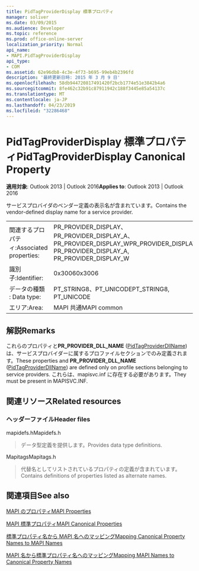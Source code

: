 ```yaml
---
title: PidTagProviderDisplay 標準プロパティ
manager: soliver
ms.date: 03/09/2015
ms.audience: Developer
ms.topic: reference
ms.prod: office-online-server
localization_priority: Normal
api_name:
- MAPI.PidTagProviderDisplay
api_type:
- COM
ms.assetid: 62e96db8-4c3e-4f73-b695-99eb4b2396fd
description: '最終更新日時: 2015 年 3 月 9 日'
ms.openlocfilehash: 58db944720817491420f2bcb1774e51e3842b4a6
ms.sourcegitcommit: 8fe462c32b91c87911942c188f3445e85a54137c
ms.translationtype: MT
ms.contentlocale: ja-JP
ms.lasthandoff: 04/23/2019
ms.locfileid: "32286468"
---
```

# <a name="pidtagproviderdisplay-canonical-property"></a><span data-ttu-id="93ea5-103">PidTagProviderDisplay 標準プロパティ</span><span class="sxs-lookup"><span data-stu-id="93ea5-103">PidTagProviderDisplay Canonical Property</span></span>

  
  
<span data-ttu-id="93ea5-104">**適用対象**: Outlook 2013 | Outlook 2016</span><span class="sxs-lookup"><span data-stu-id="93ea5-104">**Applies to**: Outlook 2013 | Outlook 2016</span></span> 
  
<span data-ttu-id="93ea5-105">サービスプロバイダのベンダー定義の表示名が含まれています。</span><span class="sxs-lookup"><span data-stu-id="93ea5-105">Contains the vendor-defined display name for a service provider.</span></span>
  
|||
|:-----|:-----|
|<span data-ttu-id="93ea5-106">関連するプロパティ:</span><span class="sxs-lookup"><span data-stu-id="93ea5-106">Associated properties:</span></span>  <br/> |<span data-ttu-id="93ea5-107">PR_PROVIDER_DISPLAY、PR_PROVIDER_DISPLAY_A、PR_PROVIDER_DISPLAY_W</span><span class="sxs-lookup"><span data-stu-id="93ea5-107">PR_PROVIDER_DISPLAY, PR_PROVIDER_DISPLAY_A, PR_PROVIDER_DISPLAY_W</span></span>  <br/> |
|<span data-ttu-id="93ea5-108">識別子:</span><span class="sxs-lookup"><span data-stu-id="93ea5-108">Identifier:</span></span>  <br/> |<span data-ttu-id="93ea5-109">0x3006</span><span class="sxs-lookup"><span data-stu-id="93ea5-109">0x3006</span></span>  <br/> |
|<span data-ttu-id="93ea5-110">データの種類 : </span><span class="sxs-lookup"><span data-stu-id="93ea5-110">Data type:</span></span>  <br/> |<span data-ttu-id="93ea5-111">PT_STRING8、PT_UNICODE</span><span class="sxs-lookup"><span data-stu-id="93ea5-111">PT_STRING8, PT_UNICODE</span></span>  <br/> |
|<span data-ttu-id="93ea5-112">エリア:</span><span class="sxs-lookup"><span data-stu-id="93ea5-112">Area:</span></span>  <br/> |<span data-ttu-id="93ea5-113">MAPI 共通</span><span class="sxs-lookup"><span data-stu-id="93ea5-113">MAPI common</span></span>  <br/> |
   
## <a name="remarks"></a><span data-ttu-id="93ea5-114">解説</span><span class="sxs-lookup"><span data-stu-id="93ea5-114">Remarks</span></span>

<span data-ttu-id="93ea5-115">これらのプロパティと**PR_PROVIDER_DLL_NAME** ([PidTagProviderDllName](pidtagproviderdllname-canonical-property.md)) は、サービスプロバイダーに属するプロファイルセクションでのみ定義されます。</span><span class="sxs-lookup"><span data-stu-id="93ea5-115">These properties and **PR_PROVIDER_DLL_NAME** ([PidTagProviderDllName](pidtagproviderdllname-canonical-property.md)) are defined only on profile sections belonging to service providers.</span></span> <span data-ttu-id="93ea5-116">これらは、mapisvc.inf に存在する必要があります。</span><span class="sxs-lookup"><span data-stu-id="93ea5-116">They must be present in MAPISVC.INF.</span></span>
  
## <a name="related-resources"></a><span data-ttu-id="93ea5-117">関連リソース</span><span class="sxs-lookup"><span data-stu-id="93ea5-117">Related resources</span></span>

### <a name="header-files"></a><span data-ttu-id="93ea5-118">ヘッダーファイル</span><span class="sxs-lookup"><span data-stu-id="93ea5-118">Header files</span></span>

<span data-ttu-id="93ea5-119">mapidefs.h</span><span class="sxs-lookup"><span data-stu-id="93ea5-119">Mapidefs.h</span></span>
  
> <span data-ttu-id="93ea5-120">データ型定義を提供します。</span><span class="sxs-lookup"><span data-stu-id="93ea5-120">Provides data type definitions.</span></span>
    
<span data-ttu-id="93ea5-121">Mapitags</span><span class="sxs-lookup"><span data-stu-id="93ea5-121">Mapitags.h</span></span>
  
> <span data-ttu-id="93ea5-122">代替名としてリストされているプロパティの定義が含まれています。</span><span class="sxs-lookup"><span data-stu-id="93ea5-122">Contains definitions of properties listed as alternate names.</span></span>
    
## <a name="see-also"></a><span data-ttu-id="93ea5-123">関連項目</span><span class="sxs-lookup"><span data-stu-id="93ea5-123">See also</span></span>



[<span data-ttu-id="93ea5-124">MAPI のプロパティ</span><span class="sxs-lookup"><span data-stu-id="93ea5-124">MAPI Properties</span></span>](mapi-properties.md)
  
[<span data-ttu-id="93ea5-125">MAPI 標準プロパティ</span><span class="sxs-lookup"><span data-stu-id="93ea5-125">MAPI Canonical Properties</span></span>](mapi-canonical-properties.md)
  
[<span data-ttu-id="93ea5-126">標準プロパティ名から MAPI 名へのマッピング</span><span class="sxs-lookup"><span data-stu-id="93ea5-126">Mapping Canonical Property Names to MAPI Names</span></span>](mapping-canonical-property-names-to-mapi-names.md)
  
[<span data-ttu-id="93ea5-127">MAPI 名から標準プロパティ名へのマッピング</span><span class="sxs-lookup"><span data-stu-id="93ea5-127">Mapping MAPI Names to Canonical Property Names</span></span>](mapping-mapi-names-to-canonical-property-names.md)

